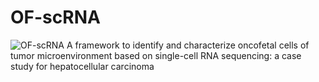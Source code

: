 # OF-scRNA
![OF-scRNA](https://user-images.githubusercontent.com/95668602/173528440-d558a8cb-ee50-41ec-a1aa-7b993e65b032.png)
A framework to identify and characterize oncofetal cells of tumor microenvironment based on single-cell RNA sequencing: a case study for hepatocellular carcinoma
